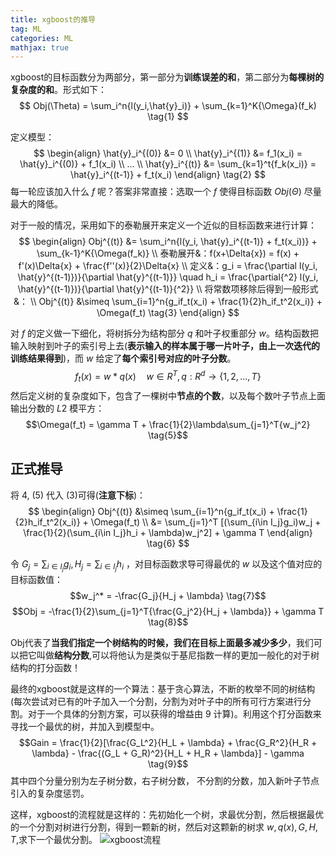 ```yaml
---
title: xgboost的推导
tag: ML
categories: ML
mathjax: true
---
```


xgboost的目标函数分为两部分，第一部分为**训练误差的和**，第二部分为**每棵树的复杂度的和**。形式如下：
$$
Obj(\Theta) = \sum_i^n{l(y_i,\hat{y}_i)} + \sum_{k=1}^K{\Omega}(f_k) \tag{1}
$$

定义模型：
$$
\begin{align}
\hat{y}_i^{(0)} &= 0 \\
\hat{y}_i^{(1)} &= f_1(x_i) = \hat{y}_i^{(0)} + f_1(x_i) \\
...  \\
\hat{y}_i^{(t)} &= \sum_{k=1}^t{f_k(x_i)} = \hat{y}_i^{(t-1)} + f_t(x_i)
\end{align}
\tag{2}
$$
每一轮应该加入什么 $f$ 呢？答案非常直接：选取一个 $f$ 使得目标函数 $Obj(\Theta)$ 尽量最大的降低。

对于一般的情况，采用如下的泰勒展开来定义一个近似的目标函数来进行计算：
$$
\begin{align}
Obj^{(t)} &= \sum_i^n{l(y_i, \hat{y}_i^{(t-1)} + f_t(x_i))} + \sum_{k-1}^K{\Omega(f_k)}  \\
泰勒展开&：f(x+\Delta{x}) = f(x) + f'(x)\Delta{x} + \frac{f''(x)}{2}\Delta{x} \\
定义&：g_i = \frac{\partial l(y_i, \hat{y}^{(t-1)})}{\partial \hat{y}^{(t-1)}} \quad h_i = \frac{\partial{^2} l(y_i, \hat{y}^{(t-1)})}{\partial \hat{y}^{(t-1)}{^2}} \\
将常数项移除后得到一般形式&： \\
Obj^{(t)} &\simeq \sum_{i=1}^n{g_if_t(x_i) + \frac{1}{2}h_if_t^2(x_i)} + \Omega(f_t) \tag{3}
\end{align}
$$

对 $f$ 的定义做一下细化，将树拆分为结构部分 $q$ 和叶子权重部分 $w$。结构函数把输入映射到叶子的索引号上去(**表示输入的样本属于哪一片叶子，由上一次迭代的训练结果得到**)，而 $w$ 给定了**每个索引号对应的叶子分数**。
$$f_t(x) = w*q(x) \quad w\in R^T, q: R^d \to \left\{1,2,...,T \right\} \tag{4}$$
然后定义树的复杂度如下，包含了一棵树中**节点的个数**，以及每个数叶子节点上面输出分数的 $L2$ 模平方：
$$\Omega(f_t) = \gamma T + \frac{1}{2}\lambda\sum_{j=1}^T{w_j^2} \tag{5}$$

## 正式推导
将 ${4}$, $(5)$ 代入 $(3)$可得(**注意下标**)：
$$
\begin{align}
Obj^{(t)} &\simeq \sum_{i=1}^n{g_if_t(x_i) + \frac{1}{2}h_if_t^2(x_i)} + \Omega(f_t) \\
&= \sum_{j=1}^T [(\sum_{i\in I_j}g_i)w_j + \frac{1}{2}(\sum_{i\in I_j}h_i + \lambda)w_j^2] + \gamma T
\end{align}
\tag{6}
$$

令 $G_j = \sum_{i\in I_j}g_i, H_j = \sum_{i\in I_j}h_i$ ，对目标函数求导可得最优的 $w$ 以及这个值对应的目标函数值：
$$w_j^* = -\frac{G_j}{H_j + \lambda} \tag{7}$$
$$Obj = -\frac{1}{2}\sum_{j=1}^T{\frac{G_j^2}{H_j + \lambda}} + \gamma T \tag{8}$$

Obj代表了**当我们指定一个树结构的时候，我们在目标上面最多减少多少**，我们可以把它叫做**结构分数**,可以将他认为是类似于基尼指数一样的更加一般化的对于树结构的打分函数！

最终的xgboost就是这样的一个算法：基于贪心算法，不断的枚举不同的树结构(每次尝试对已有的叶子加入一个分割，分割为对叶子中的所有可行方案进行分割。对于一个具体的分割方案，可以获得的增益由 ${9}$ 计算)。利用这个打分函数来寻找一个最优的树，并加入到模型中。
$$Gain = \frac{1}{2}[\frac{G_L^2}{H_L + \lambda} + \frac{G_R^2}{H_R + \lambda} - \frac{(G_L + G_R)^2}{H_L + H_R + \lambda}] - \gamma  \tag{9}$$
其中四个分量分别为左子树分数，右子树分数， 不分割的分数，加入新叶子节点引入的复杂度惩罚。

这样，xgboost的流程就是这样的：先初始化一个树，求最优分割，然后根据最优的一个分割对树进行分割，得到一颗新的树，然后对这颗新的树求 $w,q(x),G,H,T$,求下一个最优分割。
![xgboost流程](https://pic3.zhimg.com/80/f7273396ac92eae3eca2f7d89650a233_hd.jpg)
